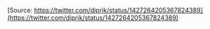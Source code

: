 [Source: https://twitter.com/diprjk/status/1427264205367824389](https://twitter.com/diprjk/status/1427264205367824389)